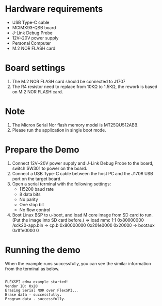 Hardware requirements
=====================
- USB Type-C cable
- MCIMX93-QSB board
- J-Link Debug Probe
- 12V~20V power supply
- Personal Computer
- M.2 NOR FLASH card

Board settings
============
1. The M.2 NOR FLASH card should be connected to J1707
2. The R4 resistor need to replace from 10KΩ to 1.5KΩ, the rework is based on M.2 NOR FLASH card.

Note
====
1. The Micron Serial Nor flash memory model is MT25QU512ABB.
2. Please run the application in single boot mode.

Prepare the Demo
===============
1.  Connect 12V~20V power supply and J-Link Debug Probe to the board, switch SW301 to power on the board.
2.  Connect a USB Type-C cable between the host PC and the J1708 USB port on the target board.
3.  Open a serial terminal with the following settings:
    - 115200 baud rate
    - 8 data bits
    - No parity
    - One stop bit
    - No flow control
4. Boot Linux BSP to u-boot, and load M core image from SD card to run. (Put the image into SD card before.)
   => load mmc 1:1 0x80000000 /sdk20-app.bin
   => cp.b 0x80000000 0x201e0000 0x20000
   => bootaux 0x1ffe0000 0

Running the demo
================
When the example runs successfully, you can see the similar information from the terminal as below.

~~~~~~~~~~~~~~~~~~~~~~~~~~~~

FLEXSPI edma example started!
Vendor ID: 0x20
Erasing Serial NOR over FlexSPI...
Erase data - successfully.
Program data - successfully.
~~~~~~~~~~~~~~~~~~~~~~~~~~~~
